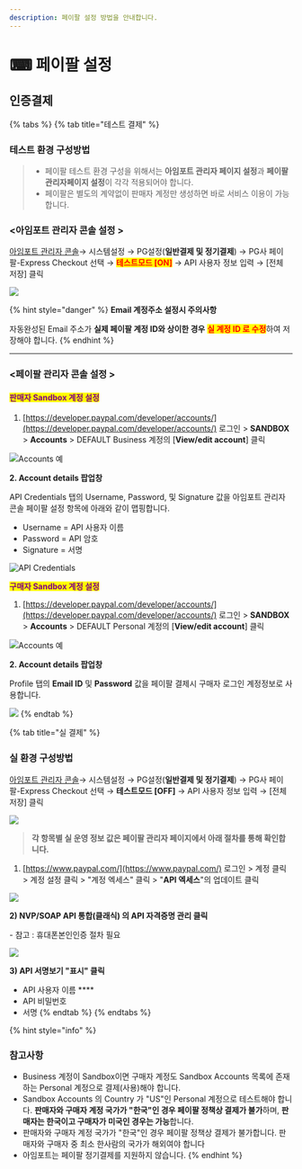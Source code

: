 ```yaml
---
description: 페이팔 설정 방법을 안내합니다.
---
```


# ⌨ 페이팔 설정

## 인증결제

{% tabs %}
{% tab title="테스트 결제" %}
### 테스트 환경 구성방법



> * 페이팔 테스트 환경 구성을 위해서는 **아임포트 관리자 페이지 설정**과 **페이팔 관리자페이지 설정**이 각각 적용되어야 합니다.
> * 페이팔은 별도의 계약없이 판매자 계정만 생성하면 바로 서비스 이용이 가능합니다.



### **<아임포트 관리자 콘솔 설정 >**

[아임포트 관리자 콘솔](https://admin.iamport.kr/)→ 시스템설정 → PG설정(**일반결제 및 정기결제**) → PG사 페이팔-Express Checkout 선택 → <mark style="color:red;">**테스트모드 \[ON]**</mark> → API 사용자 정보 입력 → \[전체 저장] 클릭



![](<../../../.gitbook/assets/image (11).png>)

{% hint style="danger" %}
**Email 계정주소 설정시 주의사항**&#x20;

자동완성된 Email 주소가 **실제 페이팔 계정 ID와 상이한 경우** <mark style="color:red;">**실 계정 ID 로 수정**</mark>하여 저장해야 합니다.
{% endhint %}

****

### **<페이팔 관리자 콘솔 설정 >**

#### <mark style="color:purple;">**판매자 Sandbox 계정 설정**</mark>&#x20;

1. &#x20;[https://developer.paypal.com/developer/accounts/](https://developer.paypal.com/developer/accounts/) 로그인 > **SANDBOX** > **Accounts** > DEFAULT Business 계정의 \[**View/edit account**] 클릭

![Accounts 예](<../../../.gitbook/assets/image (19) (1).png>)

&#x20;**2. Account details 팝업창**

&#x20;API Credentials 탭의 Username, Password, 및 Signature 값을 아임포트 관리자 콘솔 페이팔 설정 항목에 아래와 같이 맵핑합니다.

* Username = API 사용자 이름
* Password = API 암호&#x20;
* Signature = 서명&#x20;

![API Credentials](<../../../.gitbook/assets/image (22).png>)

<mark style="color:purple;">**구매자 Sandbox 계정 설정**</mark>&#x20;

1. [https://developer.paypal.com/developer/accounts/](https://developer.paypal.com/developer/accounts/) 로그인 > **SANDBOX** > **Accounts** > DEFAULT Personal 계정의 \[**View/edit account**] 클릭

![Accounts 예](<../../../.gitbook/assets/image (24).png>)

**2. Account details 팝업창**&#x20;

Profile 탭의 **Email ID** 및 **Password** 값을 페이팔 결제시 구매자 로그인 계정정보로 사용합니다.

![](<../../../.gitbook/assets/image (21) (1).png>)
{% endtab %}

{% tab title="실 결제" %}
### **실** 환경 구성방법

[아임포트 관리자 콘솔](https://admin.iamport.kr/)→ 시스템설정 → PG설정(**일반결제 및 정기결제**) → PG사 페이팔-Express Checkout 선택 → **테스트모드 \[OFF]** → API 사용자 정보 입력 → \[전체 저장] 클릭



![](<../../../.gitbook/assets/image (21).png>)

> **각 항목별 실 운영 정보 값은 페이팔 관리자 페이지에서 아래 절차를 통해 확인합니다.**

1. &#x20;[https://www.paypal.com/](https://www.paypal.com/) 로그인 > 계정 클릭 > 계정 설정 클릭 > "계정 엑세스" 클릭 > "**API 엑세스**"의 업데이트 클릭

![](../../../.gitbook/assets/image.png)

**2) NVP/SOAP API 통합(클래식) 의 API 자격증명 관리 클릭**

\- 참고 : 휴대폰본인인증 절차 필요

![](<../../../.gitbook/assets/image (16) (1).png>)

**3) API 서명보기  "표시" 클릭**

* API 사용자 이름 ****&#x20;
* API 비밀번호
* 서명
{% endtab %}
{% endtabs %}



{% hint style="info" %}
### **참고사항**&#x20;

* Business 계정이 Sandbox이면 구매자 계정도 Sandbox Accounts 목록에 존재하는 Personal 계정으로 결제(사용)해야 합니다.
* Sandbox Accounts 의 Country 가 "US"인 Personal 계정으로 테스트해야 합니다. **판매자와 구매자 계정 국가가 "한국"인 경우 페이팔 정책상 결제가 불가**하며, **판매자는 한국이고 구매자가 미국인 경우는 가능**합니다.
* 판매자와 구매자 계정 국가가 "한국"인 경우 페이팔 정책상 결제가 불가합니다. 판매자와 구매자 중 최소 한사람의 국가가 해외여야 합니다
* 아임포트는 페이팔 정기결제를 지원하지 않습니다.
{% endhint %}
